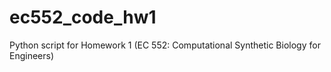 # ec552_code_hw1
Python script for Homework 1 (EC 552: Computational Synthetic Biology for Engineers)
